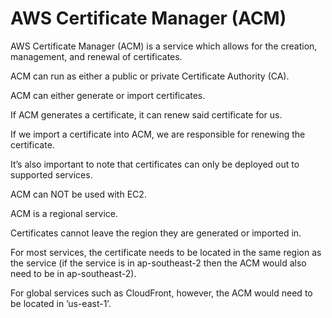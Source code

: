 # AWS Certificate Manager (ACM)

AWS Certificate Manager (ACM) is a service which allows for the creation, management, and renewal of certificates.

ACM can run as either a public or private Certificate Authority (CA).

ACM can either generate or import certificates.

If ACM generates a certificate, it can renew said certificate for us.

If we import a certificate into ACM, we are responsible for renewing the certificate.

It’s also important to note that certificates can only be deployed out to supported services.

ACM can NOT be used with EC2.

ACM is a regional service.

Certificates cannot leave the region they are generated or imported in.

For most services, the certificate needs to be located in the same region as the service (if the service is in ap-southeast-2 then the ACM would also need to be in ap-southeast-2).

For global services such as CloudFront, however, the ACM would need to be located in ’us-east-1’.
